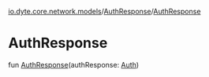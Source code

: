 [io.dyte.core.network.models](../index.md)/[AuthResponse](index.md)/[AuthResponse](-auth-response.md)

# AuthResponse


fun [AuthResponse](-auth-response.md)(authResponse: [Auth](../-auth/index.md))
